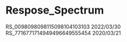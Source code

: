 # Respose_Spectrum
RS_0098098098115098104103103  2022/03/30
RS_7716771714949496649555454  2020/03/21

